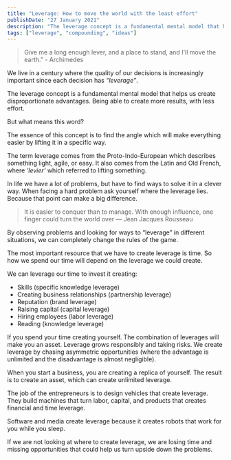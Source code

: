 ```yaml
---
title: "Leverage: How to move the world with the least effort"
publishDate: "27 January 2021"
description: "The leverage concept is a fundamental mental model that helps us create disproportionate advantages. Being able to create more results, with less effort."
tags: ["leverage", "compounding", "ideas"]
---
```


> Give me a long enough lever, and a place to stand, and I'll move the earth." - Archimedes

We live in a century where the quality of our decisions is increasingly important since each decision has _“leverage”_.

The leverage concept is a fundamental mental model that helps us create disproportionate advantages. Being able to create more results, with less effort.

But what means this word?

The essence of this concept is to find the angle which will make everything easier by lifting it in a specific way.

The term leverage comes from the Proto-Indo-European which describes something light, agile, or easy. It also comes from the Latin and Old French, where _‘levier’_ which referred to lifting something.

In life we have a lot of problems, but have to find ways to solve it in a clever way.
When facing a hard problem ask yourself where the leverage lies. Because that point can make a big difference.

> It is easier to conquer than to manage. With enough influence, one finger could turn the world over — Jean Jacques Rousseau

By observing problems and looking for ways to “leverage” in different situations, we can completely change the rules of the game.

The most important resource that we have to create leverage is time. So how we spend our time will depend on the leverage we could create.

We can leverage our time to invest it creating:

- Skills (specific knowledge leverage)
- Creating business relationships (partnership leverage)
- Reputation (brand leverage)
- Raising capital (capital leverage)
- Hiring employees (labor leverage)
- Reading (knowledge leverage)

If you spend your time creating yourself. The combination of leverages will make you an asset.
Leverage grows responsibly and taking risks. We create leverage by chasing asymmetric opportunities (where the advantage is unlimited and the disadvantage is almost negligible).

When you start a business, you are creating a replica of yourself. The result is to create an asset, which can create unlimited leverage.

The job of the entrepreneurs is to design vehicles that create leverage. They build machines that turn labor, capital, and products that creates financial and time leverage.

Software and media create leverage because it creates robots that work for you while you sleep.

If we are not looking at where to create leverage, we are losing time and missing opportunities that could help us turn upside down the problems.

